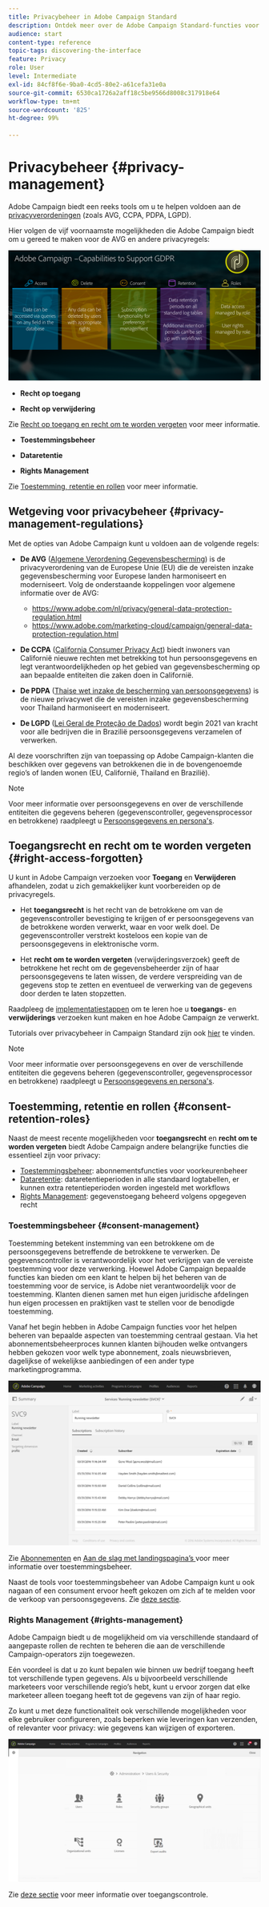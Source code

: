 ```yaml
---
title: Privacybeheer in Adobe Campaign Standard
description: Ontdek meer over de Adobe Campaign Standard-functies voor het beheer van privacy.
audience: start
content-type: reference
topic-tags: discovering-the-interface
feature: Privacy
role: User
level: Intermediate
exl-id: 84cf8f6e-9ba0-4cd5-80e2-a61cefa31e0a
source-git-commit: 6530ca1726a2aff18c5be9566d8008c317918e64
workflow-type: tm+mt
source-wordcount: '825'
ht-degree: 99%

---
```


# Privacybeheer {#privacy-management}

Adobe Campaign biedt een reeks tools om u te helpen voldoen aan de [privacyverordeningen](#privacy-management-regulations) (zoals AVG, CCPA, PDPA, LGPD).

Hier volgen de vijf voornaamste mogelijkheden die Adobe Campaign biedt om u gereed te maken voor de AVG en andere privacyregels:

![](assets/privacy-gdpr-use-cases.png)

* **Recht op toegang**

* **Recht op verwijdering**

Zie [Recht op toegang en recht om te worden vergeten](#right-access-forgotten) voor meer informatie.

* **Toestemmingsbeheer**

* **Dataretentie**

* **Rights Management**

Zie [Toestemming, retentie en rollen](#consent-retention-roles) voor meer informatie.

<!--This section presents general information on what Privacy management is and the features provided by Adobe Campaign to manage the [Right to Access and Right to be Forgotten](#right-access-forgotten).

It also contains information on important features to manage Privacy ([consent, data retention and user roles](#consent-retention-roles)), as well as best practices to help you with your Privacy compliance when using Adobe Campaign.-->

## Wetgeving voor privacybeheer {#privacy-management-regulations}

Met de opties van Adobe Campaign kunt u voldoen aan de volgende regels:

* **De AVG** ([Algemene Verordening Gegevensbescherming](https://ec.europa.eu/info/law/law-topic/data-protection/reform/what-does-general-data-protection-regulation-gdpr-govern_en)) is de privacyverordening van de Europese Unie (EU) die de vereisten inzake gegevensbescherming voor Europese landen harmoniseert en moderniseert. Volg de onderstaande koppelingen voor algemene informatie over de AVG:

   * https://www.adobe.com/nl/privacy/general-data-protection-regulation.html
   * https://www.adobe.com/marketing-cloud/campaign/general-data-protection-regulation.html

* **De CCPA** ([California Consumer Privacy Act](https://leginfo.legislature.ca.gov/faces/codes_displayText.xhtml?lawCode=CIV&amp;division=3.&amp;title=1.81.5.&amp;part=4.&amp;chapter=&amp;article=)) biedt inwoners van Californië nieuwe rechten met betrekking tot hun persoonsgegevens en legt verantwoordelijkheden op het gebied van gegevensbescherming op aan bepaalde entiteiten die zaken doen in Californië.
* **De PDPA** ([Thaise wet inzake de bescherming van persoonsgegevens](https://secureprivacy.ai/thailand-pdpa-summary-what-businesses-need-to-know/)) is de nieuwe privacywet die de vereisten inzake gegevensbescherming voor Thailand harmoniseert en moderniseert.
* **De LGPD** ([Lei Geral de Proteção de Dados](https://iapp.org/media/pdf/resource_center/Brazilian_General_Data_Protection_Law.pdf)) wordt begin 2021 van kracht voor alle bedrijven die in Brazilië persoonsgegevens verzamelen of verwerken.

Al deze voorschriften zijn van toepassing op Adobe Campaign-klanten die beschikken over gegevens van betrokkenen die in de bovengenoemde regio’s of landen wonen (EU, Californië, Thailand en Brazilië).

>[!NOTE]
>
>Voor meer informatie over persoonsgegevens en over de verschillende entiteiten die gegevens beheren (gegevenscontroller, gegevensprocessor en betrokkene) raadpleegt u [Persoonsgegevens en persona&#39;s](../../start/using/privacy.md#personal-data).

## Toegangsrecht en recht om te worden vergeten {#right-access-forgotten}

U kunt in Adobe Campaign verzoeken voor **Toegang** en **Verwijderen** afhandelen, zodat u zich gemakkelijker kunt voorbereiden op de privacyregels.

* Het **toegangsrecht** is het recht van de betrokkene om van de gegevenscontroller bevestiging te krijgen of er persoonsgegevens van de betrokkene worden verwerkt, waar en voor welk doel. De gegevenscontroller verstrekt kosteloos een kopie van de persoonsgegevens in elektronische vorm.

* Het **recht om te worden vergeten** (verwijderingsverzoek) geeft de betrokkene het recht om de gegevensbeheerder zijn of haar persoonsgegevens te laten wissen, de verdere verspreiding van de gegevens stop te zetten en eventueel de verwerking van de gegevens door derden te laten stopzetten.

Raadpleeg de [implementatiestappen](../../start/using/privacy-requests.md#about-privacy-requests) om te leren hoe u **toegangs**- en **verwijderings** verzoeken kunt maken en hoe Adobe Campaign ze verwerkt.

Tutorials over privacybeheer in Campaign Standard zijn ook [hier](https://experienceleague.adobe.com/docs/campaign-standard-learn/tutorials/privacy/privacy-overview.html#privacy) te vinden.

>[!NOTE]
>
>Voor meer informatie over persoonsgegevens en over de verschillende entiteiten die gegevens beheren (gegevenscontroller, gegevensprocessor en betrokkene) raadpleegt u [Persoonsgegevens en persona&#39;s](../../start/using/privacy.md#personal-data).

## Toestemming, retentie en rollen {#consent-retention-roles}

Naast de meest recente mogelijkheden voor **toegangsrecht** en **recht om te worden vergeten** biedt Adobe Campaign andere belangrijke functies die essentieel zijn voor privacy:

* [Toestemmingsbeheer](#consent-management): abonnementsfuncties voor voorkeurenbeheer
* [Dataretentie](../../administration/using/data-retention.md): dataretentieperioden in alle standaard logtabellen, er kunnen extra retentieperioden worden ingesteld met workflows
* [Rights Management](#rights-management): gegevenstoegang beheerd volgens opgegeven recht

### Toestemmingsbeheer {#consent-management}

Toestemming betekent instemming van een betrokkene om de persoonsgegevens betreffende de betrokkene te verwerken. De gegevenscontroller is verantwoordelijk voor het verkrijgen van de vereiste toestemming voor deze verwerking. Hoewel Adobe Campaign bepaalde functies kan bieden om een klant te helpen bij het beheren van de toestemming voor de service, is Adobe niet verantwoordelijk voor de toestemming. Klanten dienen samen met hun eigen juridische afdelingen hun eigen processen en praktijken vast te stellen voor de benodigde toestemming.

Vanaf het begin hebben in Adobe Campaign functies voor het helpen beheren van bepaalde aspecten van toestemming centraal gestaan. Via het abonnementsbeheerproces kunnen klanten bijhouden welke ontvangers hebben gekozen voor welk type abonnement, zoals nieuwsbrieven, dagelijkse of wekelijkse aanbiedingen of een ander type marketingprogramma.

![](assets/privacy-consent-management.png)

Zie [Abonnementen](../../audiences/using/about-subscriptions.md) en [Aan de slag met landingspagina’s ](../../channels/using/getting-started-with-landing-pages.md) voor meer informatie over toestemmingsbeheer.

Naast de tools voor toestemmingsbeheer van Adobe Campaign kunt u ook nagaan of een consument ervoor heeft gekozen om zich af te melden voor de verkoop van persoonsgegevens. Zie [deze sectie](../../start/using/privacy-requests.md#sale-of-personal-information-ccpa).

### Rights Management {#rights-management}

Adobe Campaign biedt u de mogelijkheid om via verschillende standaard of aangepaste rollen de rechten te beheren die aan de verschillende Campaign-operators zijn toegewezen.

Eén voordeel is dat u zo kunt bepalen wie binnen uw bedrijf toegang heeft tot verschillende typen gegevens. Als u bijvoorbeeld verschillende marketeers voor verschillende regio’s hebt, kunt u ervoor zorgen dat elke marketeer alleen toegang heeft tot de gegevens van zijn of haar regio.

Zo kunt u met deze functionaliteit ook verschillende mogelijkheden voor elke gebruiker configureren, zoals beperken wie leveringen kan verzenden, of relevanter voor privacy: wie gegevens kan wijzigen of exporteren.

![](assets/privacy-user-management.png)

Zie [deze sectie](../../administration/using/about-access-management.md) voor meer informatie over toegangscontrole.
